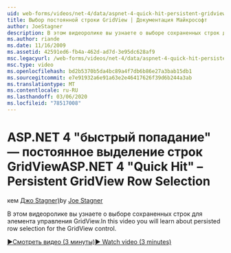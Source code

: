 ```yaml
---
uid: web-forms/videos/net-4/data/aspnet-4-quick-hit-persistent-gridview-row-selection
title: Выбор постоянной строки GridView | Документация Майкрософт
author: JoeStagner
description: В этом видеоролике вы узнаете о выборе сохраненных строк для элемента управления GridView.
ms.author: riande
ms.date: 11/16/2009
ms.assetid: 42591ed6-fb4a-462d-ad7d-3e95dc628af9
msc.legacyurl: /web-forms/videos/net-4/data/aspnet-4-quick-hit-persistent-gridview-row-selection
msc.type: video
ms.openlocfilehash: bd2b5370b5da4bc89a4f7db6b86e27a3bab15db1
ms.sourcegitcommit: e7e91932a6e91a63e2e46417626f39d6b244a3ab
ms.translationtype: MT
ms.contentlocale: ru-RU
ms.lasthandoff: 03/06/2020
ms.locfileid: "78517008"
---
```

# <a name="aspnet-4-quick-hit--persistent-gridview-row-selection"></a><span data-ttu-id="e515f-103">ASP.NET 4 "быстрый попадание" — постоянное выделение строк GridView</span><span class="sxs-lookup"><span data-stu-id="e515f-103">ASP.NET 4 "Quick Hit" – Persistent GridView Row Selection</span></span>

<span data-ttu-id="e515f-104">кем [Джо Stagner)](https://github.com/JoeStagner)</span><span class="sxs-lookup"><span data-stu-id="e515f-104">by [Joe Stagner](https://github.com/JoeStagner)</span></span>

<span data-ttu-id="e515f-105">В этом видеоролике вы узнаете о выборе сохраненных строк для элемента управления GridView.</span><span class="sxs-lookup"><span data-stu-id="e515f-105">In this video you will learn about persisted row selection for the GridView control.</span></span> 

[<span data-ttu-id="e515f-106">&#9654;Смотреть видео (3 минуты)</span><span class="sxs-lookup"><span data-stu-id="e515f-106">&#9654; Watch video (3 minutes)</span></span>](https://channel9.msdn.com/Blogs/ASP-NET-Site-Videos/aspnet-4-quick-hit-persistent-gridview-row-selection)
